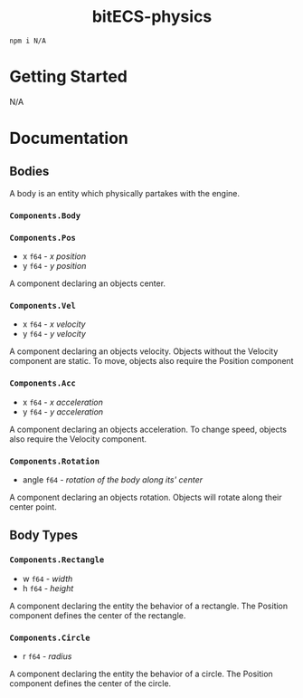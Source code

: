 <h1 align="center">bitECS-physics</h1>

```
npm i N/A
```

# Getting Started

N/A

# Documentation

## Bodies

A body is an entity which physically partakes with the engine.

### `Components.Body`

### `Components.Pos`

- x `f64` - _x position_
- y `f64` - _y position_

A component declaring an objects center.

### `Components.Vel`

- x `f64` - _x velocity_
- y `f64` - _y velocity_

A component declaring an objects velocity. Objects without the Velocity component are static. To move, objects also require the Position component

### `Components.Acc`

- x `f64` - _x acceleration_
- y `f64` - _y acceleration_

A component declaring an objects acceleration. To change speed, objects also require the Velocity component.

### `Components.Rotation`

- angle `f64` - _rotation of the body along its' center_

A component declaring an objects rotation. Objects will rotate along their center point.

## Body Types

### `Components.Rectangle`

- w `f64` - _width_
- h `f64` - _height_

A component declaring the entity the behavior of a rectangle. The Position component defines the center of the rectangle.

### `Components.Circle`

- r `f64` - _radius_

A component declaring the entity the behavior of a circle. The Position component defines the center of the circle.